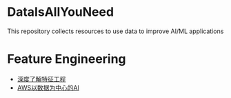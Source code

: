 # DataIsAllYouNeed
This repository collects resources to use data to improve AI/ML applications

# Feature Engineering
* [深度了解特征工程](https://zhuanlan.zhihu.com/p/111296130)
* [AWS以数据为中心的AI](https://aws.amazon.com/cn/blogs/china/tag/%E4%BB%A5%E6%95%B0%E6%8D%AE%E4%B8%BA%E4%B8%AD%E5%BF%83%E7%9A%84ai/)
